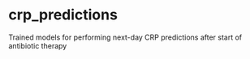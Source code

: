 # crp_predictions
Trained models for performing next-day CRP predictions after start of antibiotic therapy
